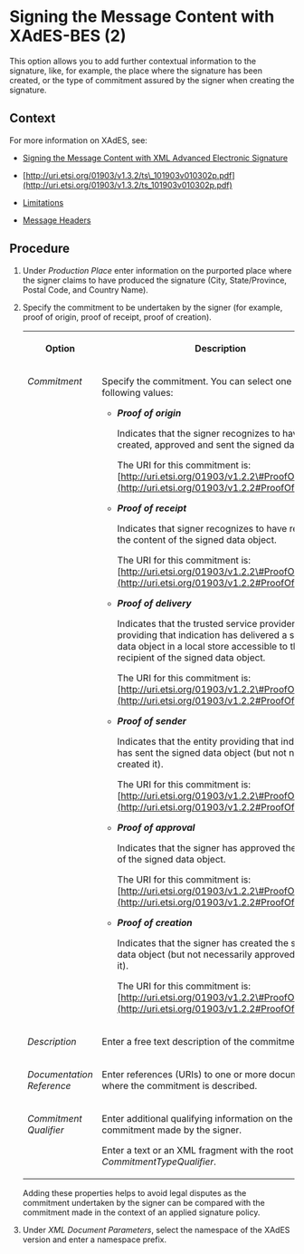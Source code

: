 <!-- loio2c569fce9f844bb5b9752d3c6b457605 -->

# Signing the Message Content with XAdES-BES \(2\)

This option allows you to add further contextual information to the signature, like, for example, the place where the signature has been created, or the type of commitment assured by the signer when creating the signature.



## Context

For more information on XAdES, see:

-   [Signing the Message Content with XML Advanced Electronic Signature](signing-the-message-content-with-xml-advanced-electronic-signature-874e032.md)

-   [http://uri.etsi.org/01903/v1.3.2/ts\_101903v010302p.pdf](http://uri.etsi.org/01903/v1.3.2/ts_101903v010302p.pdf)

-   [Limitations](limitations-08d4522.md)

-   [Message Headers](message-headers-e26ab8c.md)




## Procedure

1.  Under *Production Place* enter information on the purported place where the signer claims to have produced the signature \(City, State/Province, Postal Code, and Country Name\).

2.  Specify the commitment to be undertaken by the signer \(for example, proof of origin, proof of receipt, proof of creation\).


    <table>
    <tr>
    <th valign="top">

    Option


    
    </th>
    <th valign="top">

    Description


    
    </th>
    </tr>
    <tr>
    <td valign="top">

    *Commitment* 


    
    </td>
    <td valign="top">

    Specify the commitment. You can select one of the following values:

    -   ***Proof of origin*** 

        Indicates that the signer recognizes to have created, approved and sent the signed data object.

        The URI for this commitment is: [http://uri.etsi.org/01903/v1.2.2\#ProofOfOrigin](http://uri.etsi.org/01903/v1.2.2#ProofOfOrigin).

    -   ***Proof of receipt*** 

        Indicates that signer recognizes to have received the content of the signed data object.

        The URI for this commitment is: [http://uri.etsi.org/01903/v1.2.2\#ProofOfReceipt](http://uri.etsi.org/01903/v1.2.2#ProofOfReceipt).

    -   ***Proof of delivery*** 

        Indicates that the trusted service provider \(TSP\) providing that indication has delivered a signed data object in a local store accessible to the recipient of the signed data object.

        The URI for this commitment is: [http://uri.etsi.org/01903/v1.2.2\#ProofOfDelivery](http://uri.etsi.org/01903/v1.2.2#ProofOfDelivery).

    -   ***Proof of sender*** 

        Indicates that the entity providing that indication has sent the signed data object \(but not necessarily created it\).

        The URI for this commitment is: [http://uri.etsi.org/01903/v1.2.2\#ProofOfSender](http://uri.etsi.org/01903/v1.2.2#ProofOfSender).

    -   ***Proof of approval*** 

        Indicates that the signer has approved the content of the signed data object.

        The URI for this commitment is: [http://uri.etsi.org/01903/v1.2.2\#ProofOfApproval](http://uri.etsi.org/01903/v1.2.2#ProofOfApproval).

    -   ***Proof of creation*** 

        Indicates that the signer has created the signed data object \(but not necessarily approved, nor sent it\).

        The URI for this commitment is: [http://uri.etsi.org/01903/v1.2.2\#ProofOfCreation](http://uri.etsi.org/01903/v1.2.2#ProofOfCreation).



    
    </td>
    </tr>
    <tr>
    <td valign="top">

    *Description*


    
    </td>
    <td valign="top">

    Enter a free text description of the commitment.


    
    </td>
    </tr>
    <tr>
    <td valign="top">

    *Documentation Reference*


    
    </td>
    <td valign="top">

    Enter references \(URIs\) to one or more documents where the commitment is described.


    
    </td>
    </tr>
    <tr>
    <td valign="top">

    *Commitment Qualifier*


    
    </td>
    <td valign="top">

    Enter additional qualifying information on the commitment made by the signer.

    Enter a text or an XML fragment with the root element *CommitmentTypeQualifier*.


    
    </td>
    </tr>
    </table>
    
    Adding these properties helps to avoid legal disputes as the commitment undertaken by the signer can be compared with the commitment made in the context of an applied signature policy.

3.  Under *XML Document Parameters*, select the namespace of the XAdES version and enter a namespace prefix.



